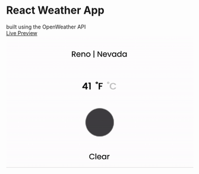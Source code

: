 # React Weather App
built using the OpenWeather API  
[Live Preview](https://intense-badlands-10665.herokuapp.com/)
![Movie](./weather.gif)
